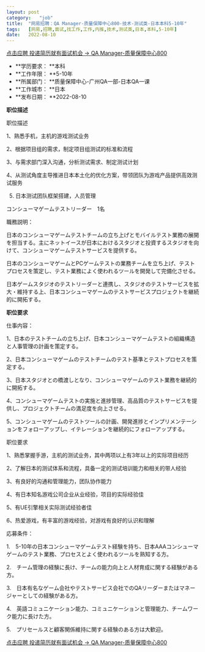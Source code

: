 ```yaml
---
layout:	post
category:	"job"
title:	"网易招聘：QA Manager-质量保障中心800-技术-测试类-日本本科5-10年"
tags:	[网易,招聘,面试,找工作,工作,内推,技术,测试类,日本,本科,5-10年]
date:	2022-08-10
---
```


[点击应聘 投递简历就有面试机会 ->  QA Manager-质量保障中心800](http://mobile.bole.netease.com/bole/boleDetail?id=42064&employeeId=346f03c3cda5f04c&key=all)



- **学历要求： **本科
- **工作年限： **5-10年
- **所属部门： **质量保障中心-广州QA一部-日本QA一课
- **工作城市： **日本
- **发布日期： **2022-08-10



**职位描述**

职位描述

1、熟悉手机，主机的游戏测试业务

2、根据项目组的需求，制定项目组测试的标准和流程

3、与需求部门深入沟通，分析测试需求、制定测试计划

4、从测试角度主导推进日本本土化的优化方案，带领团队为游戏产品提供高效测试服务

5. 日本测试团队框架搭建，人员管理



コンシューマゲームテストリーダー　1名



職務説明：

日本のコンシューマゲームテストチームの立ち上げとモバイルテスト業務の展開を担当する。主にネットイースが日本におけるスタジオと投資するスタジオを向けて、コンシューマゲームテストサービスを提供する。

日本のコンシューマゲームとPCゲームテストの業務チームを立ち上げ、テストプロセスを策定し、テスト業務によく使われるツールを開発して完備化させる。

日本ゲームスタジオのテストリーダーと連携し、スタジオのテストサービスを拡大・維持する上、日本コンシューマゲームのテストサービスプロジェクトを継続的に開拓する。



**职位要求**

仕事内容：

1、日本のテストチームの立ち上げ、日本コンシューマゲームテストの組織構造と人事管理の計画を策定する。

2、日本コンシューマゲームのテストチームのテスト基準とテストプロセスを策定する。

3、日本スタジオとの橋渡しとなり、コンシューマゲームのテスト業務を継続的に開拓する。

4、コンシューマゲームテストの実施と進捗管理、高品質のテストサービスを提供し、プロジェクトチームの満足度を向上させる。

5、コンシューマゲームのテストツールの計画、開発進捗とインプリメンテーションをフォローアップし、イテレーションを継続的にフォローアップする。



职位要求

1、熟悉掌握手游，主机的测试业务，其中两项以上有3年以上的实际项目经历

2、了解日本的测试体系和流程，具备一定的测试培训能力和相关的带人经验

3、有良好的沟通和管理能力，团队协作能力

4、有日本知名游戏公司企业从业经验，项目的实际经验佳

5、有UE引擎相关实际测试经验者佳

6、热爱游戏，有丰富的游戏经验，对游戏有良好的认识和理解



応募条件：

1.　5-10年の日本コンシューマゲームテスト経験を持ち、日本AAAコンシューマゲームのテスト業務、プロセスとよく使われるツールを熟知する方。

2.　チーム管理の経験に長け、チームの能力向上と人材育成に関する経験がある方。

3.　日本有名なゲーム会社やテストサービス会社でのQAリーダーまたはマネージャーとしての経験がある方。

4.　英語コミュニケーション能力、コミュニケーションと管理能力、チームワーク能力に長けた方。

5.　プリセールスと顧客関係維持に関する経験のある方は大歓迎。



[点击应聘 投递简历就有面试机会 ->  QA Manager-质量保障中心800](http://mobile.bole.netease.com/bole/boleDetail?id=42064&employeeId=346f03c3cda5f04c&key=all)